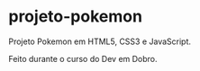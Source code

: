 # projeto-pokemon

Projeto Pokemon em HTML5, CSS3 e JavaScript.

Feito durante o curso do Dev em Dobro.

